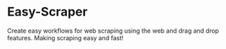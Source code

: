 # Easy-Scraper
Create easy workflows for web scraping using the web and drag and drop features. Making scraping easy and fast!

